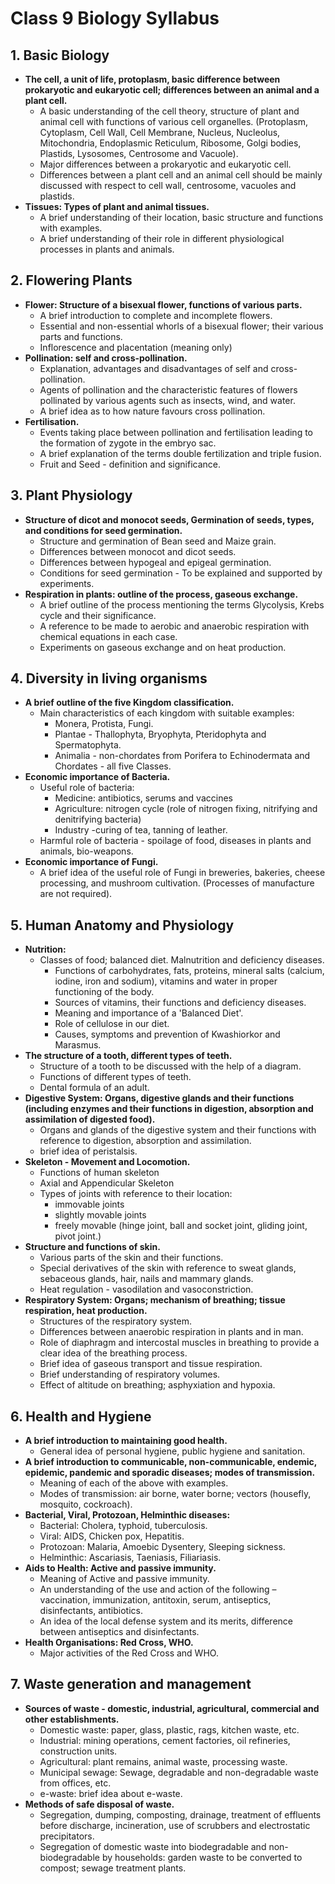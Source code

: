 
# Class 9 Biology Syllabus

## 1. Basic Biology
*   **The cell, a unit of life, protoplasm, basic difference between prokaryotic and eukaryotic cell; differences between an animal and a plant cell.**
    *   A basic understanding of the cell theory, structure of plant and animal cell with functions of various cell organelles. (Protoplasm, Cytoplasm, Cell Wall, Cell Membrane, Nucleus, Nucleolus, Mitochondria, Endoplasmic Reticulum, Ribosome, Golgi bodies, Plastids, Lysosomes, Centrosome and Vacuole).
    *   Major differences between a prokaryotic and eukaryotic cell.
    *   Differences between a plant cell and an animal cell should be mainly discussed with respect to cell wall, centrosome, vacuoles and plastids.
*   **Tissues: Types of plant and animal tissues.**
    *   A brief understanding of their location, basic structure and functions with examples.
    *   A brief understanding of their role in different physiological processes in plants and animals.

## 2. Flowering Plants
*   **Flower: Structure of a bisexual flower, functions of various parts.**
    *   A brief introduction to complete and incomplete flowers.
    *   Essential and non-essential whorls of a bisexual flower; their various parts and functions.
    *   Inflorescence and placentation (meaning only)
*   **Pollination: self and cross-pollination.**
    *   Explanation, advantages and disadvantages of self and cross-pollination.
    *   Agents of pollination and the characteristic features of flowers pollinated by various agents such as insects, wind, and water.
    *   A brief idea as to how nature favours cross pollination.
*   **Fertilisation.**
    *   Events taking place between pollination and fertilisation leading to the formation of zygote in the embryo sac.
    *   A brief explanation of the terms double fertilization and triple fusion.
    *   Fruit and Seed - definition and significance.

## 3. Plant Physiology
*   **Structure of dicot and monocot seeds, Germination of seeds, types, and conditions for seed germination.**
    *   Structure and germination of Bean seed and Maize grain.
    *   Differences between monocot and dicot seeds.
    *   Differences between hypogeal and epigeal germination.
    *   Conditions for seed germination - To be explained and supported by experiments.
*   **Respiration in plants: outline of the process, gaseous exchange.**
    *   A brief outline of the process mentioning the terms Glycolysis, Krebs cycle and their significance.
    *   A reference to be made to aerobic and anaerobic respiration with chemical equations in each case.
    *   Experiments on gaseous exchange and on heat production.

## 4. Diversity in living organisms
*   **A brief outline of the five Kingdom classification.**
    *   Main characteristics of each kingdom with suitable examples:
        *   Monera, Protista, Fungi.
        *   Plantae - Thallophyta, Bryophyta, Pteridophyta and Spermatophyta.
        *   Animalia - non-chordates from Porifera to Echinodermata and Chordates - all five Classes.
*   **Economic importance of Bacteria.**
    *   Useful role of bacteria:
        *   Medicine: antibiotics, serums and vaccines
        *   Agriculture: nitrogen cycle (role of nitrogen fixing, nitrifying and denitrifying bacteria)
        *   Industry -curing of tea, tanning of leather.
    *   Harmful role of bacteria - spoilage of food, diseases in plants and animals, bio-weapons.
*   **Economic importance of Fungi.**
    *   A brief idea of the useful role of Fungi in breweries, bakeries, cheese processing, and mushroom cultivation. (Processes of manufacture are not required).

## 5. Human Anatomy and Physiology
*   **Nutrition:**
    *   Classes of food; balanced diet. Malnutrition and deficiency diseases.
        *   Functions of carbohydrates, fats, proteins, mineral salts (calcium, iodine, iron and sodium), vitamins and water in proper functioning of the body.
        *   Sources of vitamins, their functions and deficiency diseases.
        *   Meaning and importance of a 'Balanced Diet'.
        *   Role of cellulose in our diet.
        *   Causes, symptoms and prevention of Kwashiorkor and Marasmus.
*   **The structure of a tooth, different types of teeth.**
    *   Structure of a tooth to be discussed with the help of a diagram.
    *   Functions of different types of teeth.
    *   Dental formula of an adult.
*   **Digestive System: Organs, digestive glands and their functions (including enzymes and their functions in digestion, absorption and assimilation of digested food).**
    *   Organs and glands of the digestive system and their functions with reference to digestion, absorption and assimilation.
    *   brief idea of peristalsis.
*   **Skeleton - Movement and Locomotion.**
    *   Functions of human skeleton
    *   Axial and Appendicular Skeleton
    *   Types of joints with reference to their location:
        *   immovable joints
        *   slightly movable joints
        *   freely movable (hinge joint, ball and socket joint, gliding joint, pivot joint.)
*   **Structure and functions of skin.**
    *   Various parts of the skin and their functions.
    *   Special derivatives of the skin with reference to sweat glands, sebaceous glands, hair, nails and mammary glands.
    *   Heat regulation - vasodilation and vasoconstriction.
*   **Respiratory System: Organs; mechanism of breathing; tissue respiration, heat production.**
    *   Structures of the respiratory system.
    *   Differences between anaerobic respiration in plants and in man.
    *   Role of diaphragm and intercostal muscles in breathing to provide a clear idea of the breathing process.
    *   Brief idea of gaseous transport and tissue respiration.
    *   Brief understanding of respiratory volumes.
    *   Effect of altitude on breathing; asphyxiation and hypoxia.

## 6. Health and Hygiene
*   **A brief introduction to maintaining good health.**
    *   General idea of personal hygiene, public hygiene and sanitation.
*   **A brief introduction to communicable, non-communicable, endemic, epidemic, pandemic and sporadic diseases; modes of transmission.**
    *   Meaning of each of the above with examples.
    *   Modes of transmission: air borne, water borne; vectors (housefly, mosquito, cockroach).
*   **Bacterial, Viral, Protozoan, Helminthic diseases:**
    *   Bacterial: Cholera, typhoid, tuberculosis.
    *   Viral: AIDS, Chicken pox, Hepatitis.
    *   Protozoan: Malaria, Amoebic Dysentery, Sleeping sickness.
    *   Helminthic: Ascariasis, Taeniasis, Filiariasis.
*   **Aids to Health: Active and passive immunity.**
    *   Meaning of Active and passive immunity.
    *   An understanding of the use and action of the following – vaccination, immunization, antitoxin, serum, antiseptics, disinfectants, antibiotics.
    *   An idea of the local defense system and its merits, difference between antiseptics and disinfectants.
*   **Health Organisations: Red Cross, WHO.**
    *   Major activities of the Red Cross and WHO.

## 7. Waste generation and management
*   **Sources of waste - domestic, industrial, agricultural, commercial and other establishments.**
    *   Domestic waste: paper, glass, plastic, rags, kitchen waste, etc.
    *   Industrial: mining operations, cement factories, oil refineries, construction units.
    *   Agricultural: plant remains, animal waste, processing waste.
    *   Municipal sewage: Sewage, degradable and non-degradable waste from offices, etc.
    *   e-waste: brief idea about e-waste.
*   **Methods of safe disposal of waste.**
    *   Segregation, dumping, composting, drainage, treatment of effluents before discharge, incineration, use of scrubbers and electrostatic precipitators.
    *   Segregation of domestic waste into biodegradable and non-biodegradable by households: garden waste to be converted to compost; sewage treatment plants.
